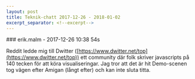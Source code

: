 ```yaml
---
layout: post
title: Teknik-chatt 2017-12-26 - 2018-01-02
excerpt_separator: <!--excerpt-->
---
```

<section class="message" markdown="1">
### erik.malm - 2017-12-26 10:38 54s

Reddit ledde mig till Dwitter ([https://www.dwitter.net/top](https://www.dwitter.net/top)) ett community där folk skriver javascripts på 140 tecken för att köra visualiseringar. Jag tror att det är hit Demo-scenen tog vägen efter Amigan (långt efter) och kan inte sluta titta.

<!--excerpt-->
</section>